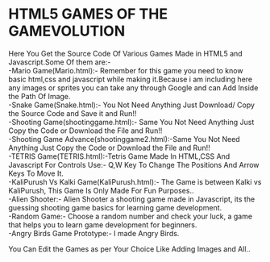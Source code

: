 # HTML5 GAMES OF THE GAMEVOLUTION

Here You Get the Source Code Of Various Games Made in HTML5 and Javascript.Some Of them are:-<br/>
-Mario Game(Mario.html):- Remember for this game you need to know basic html,css and javascript while making it.Because i am including here any images or sprites you can take any through Google and can Add Inside the Path Of Image.<br/>
-Snake Game(Snake.html):- You Not Need Anything Just Download/ Copy the Source Code and Save it and Run!!<br/>
-Shooting Game(shootinggame.html):- Same You Not Need Anything Just Copy the Code or Download the File and Run!!<br/>
-Shooting Game Advance(shootinggame2.html):-Same You Not Need Anything Just Copy the Code or Download the File and Run!!<br/>
-TETRIS Game(TETRIS.html):-Tetris Game Made In HTML,CSS And Javascript For Controls Use:- Q,W Key To Change The Positions And Arrow Keys To Move It.<br/>
-KaliPurush Vs Kalki Game(KaliPurush.html):- The Game is between Kalki vs KaliPurush, This Game Is Only Made For Fun Purposes.. <br/>
-Alien Shooter:- Alien Shooter a shooting game made in Javascript, its the guessing shooting game basics for learning game development.<br/>
-Random Game:- Choose a random number and check your luck, a game that helps you to learn game development for beginners.<br/>
-Angry Birds Game Prototype:- I made Angry Birds.


You Can Edit the Games as per Your Choice Like Adding Images and All..
